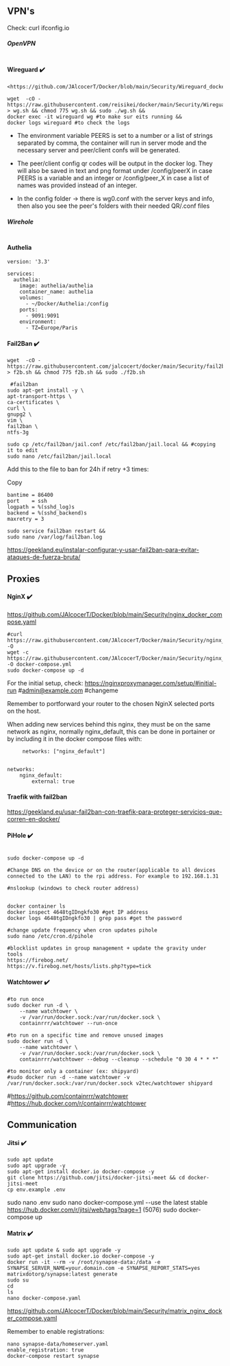 ## VPN's

Check: curl ifconfig.io

##### OpenVPN

```

```

#### Wireguard :heavy_check_mark:

```
<https://github.com/JAlcocerT/Docker/blob/main/Security/Wireguard_docker_compose.yaml>
```

```
wget  -cO - https://raw.githubusercontent.com/reisikei/docker/main/Security/Wireguard > wg.sh && chmod 775 wg.sh && sudo ./wg.sh &&
docker exec -it wireguard wg #to make sur eits running &&
docker logs wireguard #to check the logs
```

* The environment variable PEERS is set to a number or a list of strings separated by comma, the container will run in server mode and the necessary server and peer/client confs will be generated. 

* The peer/client config qr codes will be output in the docker log. They will also be saved in text and png format under /config/peerX in case PEERS is a variable and an integer or /config/peer_X in case a list of names was provided instead of an integer.

* In the config folder -> there is wg0.conf with the server keys and info, then also you see the peer's folders with their needed QR/.conf files
##### Wirehole

```

```




#### Authelia

```
version: '3.3'
    
services:
  authelia:
    image: authelia/authelia
    container_name: authelia
    volumes:
      - ~/Docker/Authelia:/config 
    ports:
      - 9091:9091
    environment:
      - TZ=Europe/Paris
```

#### Fail2Ban :heavy_check_mark:
```
wget  -cO - https://raw.githubusercontent.com/jalcocert/docker/main/Security/fail2ban > f2b.sh && chmod 775 f2b.sh && sudo ./f2b.sh
```

```
 #fail2ban
sudo apt-get install -y \
apt-transport-https \
ca-certificates \
curl \
gnupg2 \
vim \
fail2ban \
ntfs-3g
```

```
sudo cp /etc/fail2ban/jail.conf /etc/fail2ban/jail.local && #copying it to edit
sudo nano /etc/fail2ban/jail.local
```

Add this to the file to ban for 24h if retry +3 times:


Copy
```
bantime = 86400
port    = ssh
logpath = %(sshd_log)s
backend = %(sshd_backend)s
maxretry = 3
```
```
sudo service fail2ban restart &&
sudo nano /var/log/fail2ban.log
```

https://geekland.eu/instalar-configurar-y-usar-fail2ban-para-evitar-ataques-de-fuerza-bruta/

## Proxies

#### NginX :heavy_check_mark:

<https://github.com/JAlcocerT/Docker/blob/main/Security/nginx_docker_compose.yaml>
```
#curl https://raw.githubusercontent.com/JAlcocerT/Docker/main/Security/nginx_docker_compose.yaml -O 
wget -c https://raw.githubusercontent.com/JAlcocerT/Docker/main/Security/nginx_docker_compose.yaml -O docker-compose.yml
sudo docker-compose up -d
```

For the initial setup, check: https://nginxproxymanager.com/setup/#initial-run
#admin@example.com
#changeme

Remember to portforward your router to the chosen NginX selected ports on the host.

When adding new services behind this nginx, they must be on the same network as nginx, normally nginx_default, this can be done in portainer or by including it in the docker compose files with:

```
     networks: ["nginx_default"]
     
     
networks:
    nginx_default:
        external: true
```






#### Traefik with fail2ban
https://geekland.eu/usar-fail2ban-con-traefik-para-proteger-servicios-que-corren-en-docker/


#### PiHole :heavy_check_mark:

```

sudo docker-compose up -d   

#Change DNS on the device or on the router(applicable to all devices connected to the LAN) to the rpi address. For example to 192.168.1.31
    
#nslookup (windows to check router address)
    
  
docker container ls
docker inspect 4648tgIDngkfo30 #get IP address
docker logs 4648tgIDngkfo30 | grep pass #get the password 

#change update frequency when cron updates pihole
sudo nano /etc/cron.d/pihole

#blocklist updates in group management + update the gravity under tools
https://firebog.net/
https://v.firebog.net/hosts/lists.php?type=tick
```



#### Watchtower :heavy_check_mark:
```
#to run once
sudo docker run -d \
    --name watchtower \
    -v /var/run/docker.sock:/var/run/docker.sock \
    containrrr/watchtower --run-once 
    
#to run on a specific time and remove unused images    
sudo docker run -d \
    --name watchtower \
    -v /var/run/docker.sock:/var/run/docker.sock \
    containrrr/watchtower --debug --cleanup --schedule "0 30 4 * * *"
    
#to monitor only a container (ex: shipyard)
#sudo docker run -d --name watchtower -v /var/run/docker.sock:/var/run/docker.sock v2tec/watchtower shipyard
```
#https://github.com/containrrr/watchtower
#https://hub.docker.com/r/containrrr/watchtower



## Communication


#### Jitsi :heavy_check_mark:

```
sudo apt update 
sudo apt upgrade -y
sudo apt-get install docker.io docker-compose -y
git clone https://github.com/jitsi/docker-jitsi-meet && cd docker-jitsi-meet
cp env.example .env
```
sudo nano .env
sudo nano docker-compose.yml --use the latest stable https://hub.docker.com/r/jitsi/web/tags?page=1 (5076)
sudo docker-compose up

#### Matrix :heavy_check_mark:

```
sudo apt update & sudo apt upgrade -y 
sudo apt-get install docker.io docker-compose -y 
docker run -it --rm -v /root/synapse-data:/data -e SYNAPSE_SERVER_NAME=your.domain.com -e SYNAPSE_REPORT_STATS=yes matrixdotorg/synapse:latest generate 
sudo su
cd
ls
nano docker-compose.yaml
```

<https://github.com/JAlcocerT/Docker/blob/main/Security/matrix_nginx_docker_compose.yaml>
 
Remember to enable registrations:
```
nano synapse-data/homeserver.yaml
enable_registration: true
docker-compose restart synapse
```






